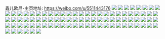 鑫儿欧尼-主页地址: https://weibo.com/u/5511443176 
![](https://wx4.sinaimg.cn/mw2000/0060Zs8Mly1h9ewm7zqvbj32eo37kb2b.jpg) 
![](https://wx4.sinaimg.cn/mw2000/0060Zs8Mly1h8izn3j7aoj30u0100gvw.jpg) 
![](https://wx4.sinaimg.cn/mw2000/0060Zs8Mly1h8izxdnz46j30s30zmdnl.jpg) 
![](https://wx4.sinaimg.cn/mw2000/0060Zs8Mly1h8f95o8wojj30u0140agi.jpg) 
![](https://wx4.sinaimg.cn/mw2000/0060Zs8Mly1h8bb10hn86j30uj0u0ae8.jpg) 
![](https://wx4.sinaimg.cn/mw2000/0060Zs8Mly1h8bb3w6ewzj31620u0k1e.jpg) 
![](https://wx4.sinaimg.cn/mw2000/0060Zs8Mly1h6a0tn1i1nj31490u0jw7.jpg) 
![](https://wx4.sinaimg.cn/mw2000/0060Zs8Mly1h6a0tnain2j30u013yq8l.jpg) 
![](https://wx4.sinaimg.cn/mw2000/0060Zs8Mly1h6a0tnjfnij314a0u0jz6.jpg) 
![](https://wx4.sinaimg.cn/mw2000/0060Zs8Mly1h6a0tokz6sj30u0140qbz.jpg) 
![](https://wx4.sinaimg.cn/mw2000/0060Zs8Mly1h6a0tocwmcj30u00uftee.jpg) 
![](https://wx4.sinaimg.cn/mw2000/0060Zs8Mly1h6a0tnqjpxj31400u0wn5.jpg) 
![](https://wx4.sinaimg.cn/mw2000/0060Zs8Mly1h6a0tmsi79j30u017kn5s.jpg) 
![](https://wx4.sinaimg.cn/mw2000/0060Zs8Mly1h6a0to62hcj30u00vcagx.jpg) 
![](https://wx4.sinaimg.cn/mw2000/0060Zs8Mly1h3drspgm16j30wi0ohqd0.jpg) 
![](https://wx4.sinaimg.cn/mw2000/0060Zs8Mly1h3drtluflij30mi0l3wmh.jpg) 
![](https://wx4.sinaimg.cn/mw2000/0060Zs8Mly1h3drsyoupej30wi0qz1ci.jpg) 
![](https://wx4.sinaimg.cn/mw2000/0060Zs8Mly1h1bgutqlwnj32y322x1ky.jpg) 
![](https://wx4.sinaimg.cn/mw2000/0060Zs8Mly1h0nhgt6ufgj33402c0hdu.jpg) 
![](https://wx4.sinaimg.cn/mw2000/0060Zs8Mly1h0d9ydxrxoj330o245x6q.jpg) 
![](https://wx4.sinaimg.cn/mw2000/0060Zs8Mly1h0d9yi10xpj333y1xlkjn.jpg) 
![](https://wx4.sinaimg.cn/mw2000/0060Zs8Mly1h0d9ylmum9j32bc2a1kjm.jpg) 
![](https://wx4.sinaimg.cn/mw2000/0060Zs8Mly1h0d9yoz0vaj32c0235u0y.jpg) 
![](https://wx4.sinaimg.cn/mw2000/0060Zs8Mly1h0d9yqugzcj31sh0wk1kx.jpg) 
![](https://wx4.sinaimg.cn/mw2000/0060Zs8Mly1h0da38gds1j32bz26ax6p.jpg) 
![](https://wx4.sinaimg.cn/mw2000/0060Zs8Mly1h0d9y9ujbvj32c033y4qr.jpg) 
![](https://wx4.sinaimg.cn/mw2000/0060Zs8Mly1h0d9yt6ab4j30ws340kjl.jpg) 
![](https://wx4.sinaimg.cn/mw2000/0060Zs8Mly1h0d9yu75bij30xc2omh2q.jpg) 
![](https://wx4.sinaimg.cn/mw2000/0060Zs8Mly1h0bn4w47guj31400u0gua.jpg) 
![](https://wx4.sinaimg.cn/mw2000/0060Zs8Mly1h0bn4ysmdxj30zk0padqw.jpg) 
![](https://wx4.sinaimg.cn/mw2000/0060Zs8Mly1h0bn50i9orj30zk0qowo8.jpg) 
![](https://wx4.sinaimg.cn/mw2000/0060Zs8Mly1h09kww2l8zj30u00y87b8.jpg) 
![](https://wx4.sinaimg.cn/mw2000/0060Zs8Mly1h0992wvut0j31900u0h65.jpg) 
![](https://wx4.sinaimg.cn/mw2000/0060Zs8Mly1h069qeb408j32of29m1kz.jpg) 
![](https://wx4.sinaimg.cn/mw2000/0060Zs8Mly1h069qfav9oj32c025shdv.jpg) 
![](https://wx4.sinaimg.cn/mw2000/0060Zs8Mly1gyuxh4t2azj30po0gdn0h.jpg) 
![](https://wx4.sinaimg.cn/mw2000/0060Zs8Mly1gyuxh556p1j30pe0gdjuh.jpg) 
![](https://wx4.sinaimg.cn/mw2000/0060Zs8Mly1gyuxh5hxemj30p90gd41u.jpg) 
![](https://wx4.sinaimg.cn/mw2000/0060Zs8Mly1gyuxh5uw39j30ph0gd41w.jpg) 
![](https://wx4.sinaimg.cn/mw2000/0060Zs8Mly1gyehok1ivcj32ba2gxx6q.jpg) 
![](https://wx4.sinaimg.cn/mw2000/0060Zs8Mly1gyehm0k89dj32c030z4qr.jpg) 
![](https://wx4.sinaimg.cn/mw2000/0060Zs8Mly1gyei0hnuezj33402c04qq.jpg) 
![](https://wx4.sinaimg.cn/mw2000/0060Zs8Mly1gy9wh6qa1uj30n00l775r.jpg) 
![](https://wx4.sinaimg.cn/mw2000/0060Zs8Mly1gslkox173ej31400u0gzm.jpg) 
![](https://wx4.sinaimg.cn/mw2000/0060Zs8Mly1gslkoxfh0jj31400u0agj.jpg) 
![](https://wx4.sinaimg.cn/mw2000/0060Zs8Mly1gslkoxtzwkj30u00u07dh.jpg) 
![](https://wx4.sinaimg.cn/mw2000/0060Zs8Mly1gslkoy5ejsj30zj0nu40t.jpg) 
![](https://wx4.sinaimg.cn/mw2000/0060Zs8Mly1gslkoykdoaj30v90tfadg.jpg) 
![](https://wx4.sinaimg.cn/mw2000/0060Zs8Mly1gslkoyvxpoj30u00qxgrx.jpg) 
![](https://wx4.sinaimg.cn/mw2000/0060Zs8Mly1gslkozgp1vj31uo0u0n88.jpg) 
![](https://wx4.sinaimg.cn/mw2000/0060Zs8Mly1gslkozu20hj30rs1jlgx3.jpg) 
![](https://wx4.sinaimg.cn/mw2000/0060Zs8Mly1gslkp0ivy6j30qo0ow77w.jpg) 
![](https://wx4.sinaimg.cn/mw2000/0060Zs8Mly1grntbcks66j33402c07wh.jpg) 
![](https://wx4.sinaimg.cn/mw2000/0060Zs8Mly1g6bgh4c5g6j31o00xqqv5.jpg) 
![](https://wx4.sinaimg.cn/mw2000/0060Zs8Mly1g6bgh9bcu1j31o00xqqv5.jpg) 
![](https://wx4.sinaimg.cn/mw2000/0060Zs8Mly1g6bgitf7i1j31o0190x6q.jpg) 
![](https://wx4.sinaimg.cn/mw2000/0060Zs8Mly1g6bgidcq3zj32c02c0kjp.jpg) 
![](https://wx4.sinaimg.cn/mw2000/0060Zs8Mly1g6bgijdedbj327u1o04qq.jpg) 
![](https://wx4.sinaimg.cn/mw2000/0060Zs8Mly1g6bgj01rjvj327u1o01ky.jpg) 
![](https://wx4.sinaimg.cn/mw2000/0060Zs8Mly1g166dgbtatj33402c07wm.jpg) 
![](https://wx4.sinaimg.cn/mw2000/0060Zs8Mly1g166e8888wj33402c04qu.jpg) 
![](https://wx4.sinaimg.cn/mw2000/0060Zs8Mly1g166ebch0nj30qo0ueqja.jpg) 
![](https://wx4.sinaimg.cn/mw2000/0060Zs8Mly1g166ec1m9mj30qo0ksmxy.jpg) 
![](https://wx4.sinaimg.cn/mw2000/0060Zs8Mly1fvm4ug3upxj32an22ze81.jpg) 
![](https://wx4.sinaimg.cn/mw2000/0060Zs8Mly1fvi4hmn808j318c1o0kjl.jpg) 
![](https://wx4.sinaimg.cn/mw2000/0060Zs8Mly1fvg67yvidqj31401hc4pq.jpg) 
![](https://wx4.sinaimg.cn/mw2000/0060Zs8Mly1fvg686yvvgj31401hc4qp.jpg) 
![](https://wx4.sinaimg.cn/mw2000/0060Zs8Mly1fvg69w86p7j31401hckjl.jpg) 
![](https://wx4.sinaimg.cn/mw2000/0060Zs8Mly1fvg6a6yuldj31401hcnpd.jpg) 
![](https://wx4.sinaimg.cn/mw2000/0060Zs8Mly1fu4b6yywynj313f1hce81.jpg) 
![](https://wx4.sinaimg.cn/mw2000/0060Zs8Mly1fu4b6zk2vaj318g0xckjl.jpg) 
![](https://wx4.sinaimg.cn/mw2000/0060Zs8Mly1fu4b710raqj314015fe81.jpg) 
![](https://wx4.sinaimg.cn/mw2000/0060Zs8Mly1fu4b7070zsj30xc18gb29.jpg) 
![](https://wx4.sinaimg.cn/mw2000/0060Zs8Mly1fu4b7upnycj31hc1hcawv.jpg) 
![](https://wx4.sinaimg.cn/mw2000/0060Zs8Mly1fu4b71kwdxj314018nhdt.jpg) 
![](https://wx4.sinaimg.cn/mw2000/0060Zs8Mly1fu4b725930j31401hce81.jpg) 
![](https://wx4.sinaimg.cn/mw2000/0060Zs8Mly1fu4b72p6zkj31hc1407wh.jpg) 
![](https://wx4.sinaimg.cn/mw2000/0060Zs8Mly1fu4b73a0ilj31hc1407wh.jpg) 
![](https://wx4.sinaimg.cn/mw2000/0060Zs8Mly1frako6ii66j30u01401kx.jpg) 
![](https://wx4.sinaimg.cn/mw2000/0060Zs8Mly1fq7ug6o1osj3142142kdf.jpg) 
![](https://wx4.sinaimg.cn/mw2000/0060Zs8Mly1fq7uglw1x2j30qo0zh0zx.jpg) 
![](https://wx4.sinaimg.cn/mw2000/0060Zs8Mly1fq62acrva5j32la1z3npd.jpg) 
![](https://wx4.sinaimg.cn/mw2000/0060Zs8Mly1fq62aghesrj32lc2wpkjm.jpg) 
![](https://wx4.sinaimg.cn/mw2000/0060Zs8Mly1fpv54jxvskj30u00u041s.jpg) 
![](https://wx4.sinaimg.cn/mw2000/0060Zs8Mly1fptfvhr0flj30yn0ynk3l.jpg) 
![](https://wx4.sinaimg.cn/mw2000/0060Zs8Mly1fp95mjvk5rj30u0140e5s.jpg) 
![](https://wx4.sinaimg.cn/mw2000/0060Zs8Mly1fp95mn6glfj30u0140nnq.jpg) 
![](https://wx4.sinaimg.cn/mw2000/0060Zs8Mly1fp95msf5tnj30xc18ghdt.jpg) 
![](https://wx4.sinaimg.cn/mw2000/0060Zs8Mly1fp95mw99j1j30xc18g1kx.jpg) 
